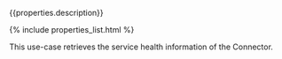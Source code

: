 {{properties.description}}

{% include properties_list.html %}

This use-case retrieves the service health information of the Connector.
